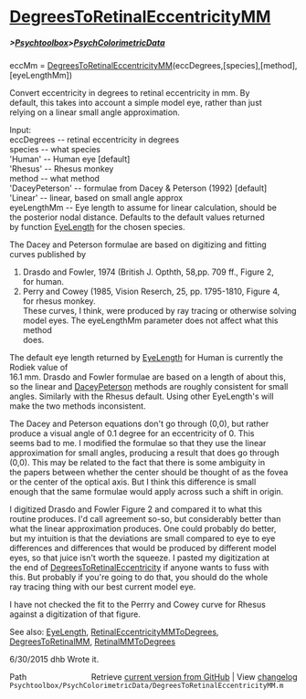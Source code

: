 # [DegreesToRetinalEccentricityMM](DegreesToRetinalEccentricityMM)
##### >[Psychtoolbox](Psychtoolbox)>[PsychColorimetricData](PsychColorimetricData)

eccMm = [DegreesToRetinalEccentricityMM](DegreesToRetinalEccentricityMM)(eccDegrees,[species],[method],[eyeLengthMm])  
  
Convert eccentricity in degrees to retinal eccentricity in mm.   By  
default, this takes into account a simple model eye, rather than just  
relying on a linear small angle approximation.  
  
Input:  
  eccDegrees -- retinal eccentricity in degrees  
  species -- what species  
    'Human'  -- Human eye [default]  
    'Rhesus' -- Rhesus monkey  
  method -- what method  
    'DaceyPeterson'  -- formulae from Dacey & Peterson (1992) [default]  
    'Linear' -- linear, based on small angle approx  
 eyeLengthMm -- Eye length to assume for linear calculation, should be  
     the posterior nodal distance. Defaults to the default values returned  
     by function [EyeLength](EyeLength) for the chosen species.  
  
The Dacey and Peterson formulae are based on digitizing and fitting  
curves published by  
   1) Drasdo and Fowler, 1974 (British J. Opthth, 58,pp. 709 ff., Figure 2,  
   for human.  
   2) Perry and Cowey (1985, Vision Reserch, 25, pp. 1795-1810, Figure 4,  
   for rhesus monkey.  
These curves, I think, were produced by ray tracing or otherwise solving  
model eyes.  The eyeLengthMm parameter does not affect what this method  
does.  
  
The default eye length returned by [EyeLength](EyeLength) for Human is currently the Rodiek value of  
16.1 mm.  Drasdo and Fowler formulae are based on a length of about this,   
so the linear and [DaceyPeterson](DaceyPeterson) methods are roughly consistent for small  
angles.  Similarly with the Rhesus default.  Using other EyeLength's will  
make the two methods inconsistent.  
  
The Dacey and Peterson equations don't go through (0,0), but rather  
produce a visual angle of 0.1 degree for an eccentricity of 0.  This  
seems bad to me. I modified the formulae so that they use the linear  
approximation for small angles, producing a result that does go through  
(0,0).  This may be related to the fact that there is some ambiguity in  
the papers between whether the center should be thought of as the fovea  
or the center of the optical axis.  But I think this difference is small  
enough that the same formulae would apply across such a shift in origin.  
  
I digitized Drasdo and Fowler Figure 2 and compared it to what this  
routine produces.  I'd call agreement so-so, but considerably better than  
what the linear approximation produces.  One could probably do better,  
but my intuition is that the deviations are small compared to eye to eye  
differences and differences that would be produced by different model  
eyes, so that juice isn't worth the squeeze.  I pasted my digitization at  
the end of [DegreesToRetinalEccentricity](DegreesToRetinalEccentricity) if anyone wants to fuss with  
this.  But probably if you're going to do that, you should do the whole  
ray tracing thing with our best current model eye.  
  
I have not checked the fit to the Perrry and Cowey curve for Rhesus  
against a digitization of that figure.  
  
See also: [EyeLength](EyeLength), [RetinalEccentricityMMToDegrees](RetinalEccentricityMMToDegrees), [DegreesToRetinalMM](DegreesToRetinalMM), [RetinalMMToDegrees](RetinalMMToDegrees)  
  
6/30/2015  dhb  Wrote it.  




<div class="code_header" style="text-align:right;">
  <span style="float:left;">Path&nbsp;&nbsp;</span> <span class="counter">Retrieve <a href=
  "https://raw.github.com/Psychtoolbox-3/Psychtoolbox-3/beta/Psychtoolbox/PsychColorimetricData/DegreesToRetinalEccentricityMM.m">current version from GitHub</a> | View <a href=
  "https://github.com/Psychtoolbox-3/Psychtoolbox-3/commits/beta/Psychtoolbox/PsychColorimetricData/DegreesToRetinalEccentricityMM.m">changelog</a></span>
</div>
<div class="code">
  <code>Psychtoolbox/PsychColorimetricData/DegreesToRetinalEccentricityMM.m</code>
</div>

